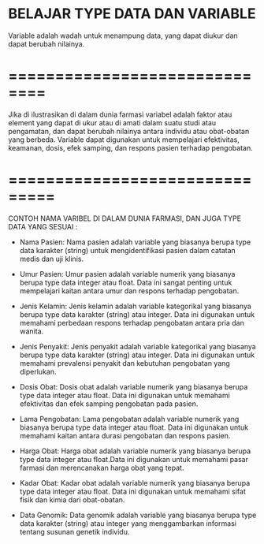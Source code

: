 # BELAJAR TYPE DATA DAN VARIABLE
    
Variable adalah wadah untuk menampung data, yang dapat diukur dan dapat berubah nilainya.

# ==============================
Jika di ilustrasikan di dalam dunia farmasi variabel adalah faktor atau element yang dapat
di ukur atau di amati dalam suatu studi atau pengamatan, dan dapat berubah nilainya antara
individu atau obat-obatan yang berbeda.
Variable dapat digunakan untuk mempelajari efektivitas, keamanan, dosis, efek samping, 
dan respons pasien terhadap pengobatan.

# ===============================
CONTOH NAMA VARIBEL DI DALAM DUNIA FARMASI, DAN JUGA TYPE DATA YANG SESUAI :

- Nama Pasien: Nama pasien adalah variable yang biasanya berupa type data 
karakter (string) untuk mengidentifikasi pasien dalam catatan medis dan uji klinis.

- Umur Pasien: Umur pasien adalah variable numerik yang biasanya berupa 
type data integer atau float. Data ini sangat penting untuk mempelajari kaitan antara umur 
dan respons terhadap pengobatan.

- Jenis Kelamin: Jenis kelamin adalah variable kategorikal yang biasanya berupa 
type data karakter (string) atau integer. Data ini digunakan untuk memahami perbedaan 
respons terhadap pengobatan antara pria dan wanita.

- Jenis Penyakit: Jenis penyakit adalah variable kategorikal yang biasanya berupa type data 
karakter (string) atau integer. Data ini digunakan untuk memahami prevalensi penyakit 
dan kebutuhan pengobatan yang diperlukan.

- Dosis Obat: Dosis obat adalah variable numerik yang biasanya berupa 
type data integer atau float. Data ini digunakan untuk memahami efektivitas 
dan efek samping pengobatan pada pasien.

- Lama Pengobatan: Lama pengobatan adalah variable numerik yang biasanya berupa 
type data integer  atau float. Data ini digunakan untuk memahami kaitan antara 
durasi pengobatan dan respons pasien.

- Harga Obat: Harga obat adalah variable numerik yang biasanya berupa 
type data integer atau float.Data ini digunakan untuk memahami pasar farmasi 
dan merencanakan harga obat yang tepat.

- Kadar Obat: Kadar obat adalah variable numerik yang biasanya berupa 
type data integer atau float. Data ini digunakan untuk memahami sifat 
fisik dan kimia dari obat-obatan.

- Data Genomik: Data genomik adalah variable yang biasanya 
berupa type data karakter (string) atau integer yang menggambarkan 
informasi tentang susunan genetik individu.
